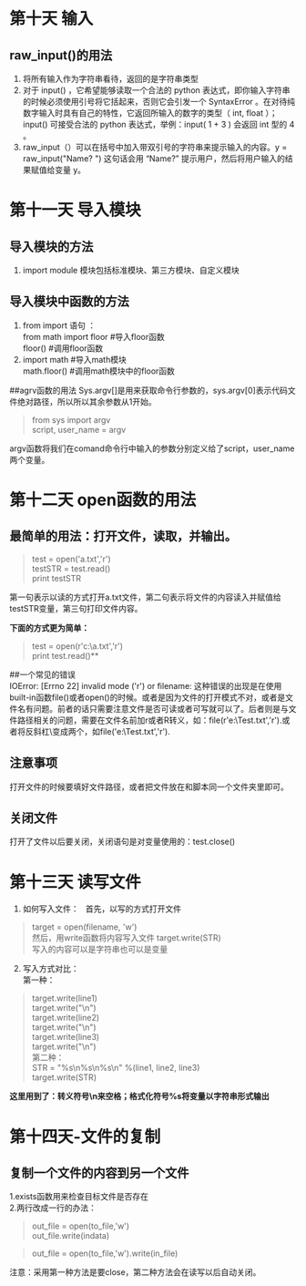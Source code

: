 # 第十天 输入
## raw_input()的用法
1. 将所有输入作为字符串看待，返回的是字符串类型  
2. 对于 input() ，它希望能够读取一个合法的 python 表达式，即你输入字符串的时候必须使用引号将它括起来，否则它会引发一个 SyntaxError 。在对待纯数字输入时具有自己的特性，它返回所输入的数字的类型（ int, float ）；input() 可接受合法的 python 表达式，举例：input( 1 + 3 ) 会返回 int 型的 4 。  
3. raw_input（）可以在括号中加入带双引号的字符串来提示输入的内容。y = raw_input("Name? ")
这句话会用 “Name?” 提示用户，然后将用户输入的结果赋值给变量 y。


# 第十一天 导入模块

## 导入模块的方法  
1. import module 模块包括标准模块、第三方模块、自定义模块    

## 导入模块中函数的方法  
1. from  import 语句 ：  
from math import floor   #导入floor函数  
floor()           #调用floor函数    
2. import math #导入math模块  
math.floor()   #调用math模块中的floor函数

##agrv函数的用法
Sys.argv[]是用来获取命令行参数的，sys.argv[0]表示代码文件绝对路径，所以所以其余参数从1开始。
>from sys import argv  
script, user_name = argv  

argv函数将我们在comand命令行中输入的参数分别定义给了script，user_name两个变量。

# 第十二天 open函数的用法 

## 最简单的用法：打开文件，读取，并输出。
>test = open('a.txt','r')  
testSTR = test.read()  
print testSTR  

第一句表示以读的方式打开a.txt文件，第二句表示将文件的内容读入并赋值给testSTR变量，第三句打印文件内容。   

**下面的方式更为简单：**
>test = open(r'c:\a.txt','r')  
print test.read()**

##一个常见的错误  
IOError: [Errno 22] invalid mode ('r') or filename:
这种错误的出现是在使用built-in函数file()或者open()的时候。或者是因为文件的打开模式不对，或者是文件名有问题。前者的话只需要注意文件是否可读或者可写就可以了。后者则是与文件路径相关的问题，需要在文件名前加r或者R转义，如：file(r'e:\Test.txt','r').或者将反斜杠\变成两个，如file('e:\\Test.txt','r').

## 注意事项  
打开文件的时候要填好文件路径，或者把文件放在和脚本同一个文件夹里即可。

## 关闭文件  
打开了文件以后要关闭，关闭语句是对变量使用的：test.close()

# 第十三天 读写文件

1. 如何写入文件：  
首先，以写的方式打开文件  
>target = open(filename, 'w')  
然后，用write函数将内容写入文件 target.write(STR)  
写入的内容可以是字符串也可以是变量

2. 写入方式对比：  
第一种：
>target.write(line1)  
target.write("\n")  
target.write(line2)  
target.write("\n")  
target.write(line3)  
target.write("\n")  
第二种：  
>STR = "%s\n%s\n%s\n"  %(line1, line2, line3)  
target.write(STR) 

**这里用到了：转义符号\n来空格；格式化符号%s将变量以字符串形式输出**

# 第十四天-文件的复制

## 复制一个文件的内容到另一个文件
1.exists函数用来检查目标文件是否存在  
2.两行改成一行的办法：  
> out_file = open(to_file,'w')  
out_file.write(indata)

> out_file = open(to_file,'w').write(in_file)

注意：采用第一种方法是要close，第二种方法会在读写以后自动关闭。


